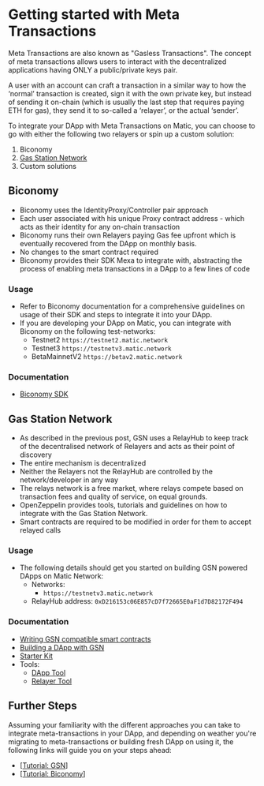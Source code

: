 # Getting started with Meta Transactions

Meta Transactions are also known as "Gasless Transactions". The concept of meta transactions allows users to interact with the decentralized applications having ONLY a public/private keys pair.

A user with an account can craft a transaction in a similar way to how the ‘normal’ transaction is created, sign it with the own private key, but instead of sending it on-chain (which is usually the last step that requires paying ETH for gas), they send it to so-called a ‘relayer’, or the actual ‘sender’.

To integrate your DApp with Meta Transactions on Matic, you can choose to go with either the following two relayers or spin up a custom solution:

1. Biconomy
2. [Gas Station Network](https://gsn.openzeppelin.com/)
3. Custom solutions

## Biconomy

- Biconomy uses the IdentityProxy/Controller pair approach
- Each user associated with his unique Proxy contract address - which acts as their identity for any on-chain transaction
- Biconomy runs their own Relayers paying Gas fee upfront which is eventually recovered from the DApp on monthly basis.
- No changes to the smart contract required
- Biconomy provides their SDK Mexa to integrate with, abstracting the process of enabling meta transactions in a DApp to a few lines of code

### Usage

- Refer to Biconomy documentation for a comprehensive guidelines on usage of their SDK and steps to integrate it into your DApp.
- If you are developing your DApp on Matic, you can integrate with Biconomy on the following test-networks:
    - Testnet2 `https://testnet2.matic.network`
    - Testnet3 `https://testnetv3.matic.network`
    - BetaMainnetV2 `https://betav2.matic.network`

### Documentation

- [Biconomy SDK](https://docs.biconomy.io/biconomy-sdk-mexa)

## Gas Station Network

- As described in the previous post, GSN uses a RelayHub to keep track of the decentralised network of Relayers and acts as their point of discovery
- The entire mechanism is decentralized
- Neither the Relayers not the RelayHub are controlled by the network/developer in any way
- The relays network is a free market, where relays compete based on transaction fees and quality of service, on equal grounds.
- OpenZeppelin provides tools, tutorials and guidelines on how to integrate with the Gas Station Network.
- Smart contracts are required to be modified in order for them to accept relayed calls

### Usage

- The following details should get you started on building GSN powered DApps on Matic Network:
    - Networks:
        - `https://testnetv3.matic.network`
    - RelayHub address: `0xD216153c06E857cD7f72665E0aF1d7D82172F494`

### Documentation

- [Writing GSN compatible smart contracts](https://docs.openzeppelin.com/contracts/2.x/gsn)
- [Building a DApp with GSN](https://docs.openzeppelin.com/sdk/2.6/gsn-dapp)
- [Starter Kit](https://docs.openzeppelin.com/starter-kits/gsnkit)
- Tools:
    - [DApp Tool](https://gsn.openzeppelin.com/recipients)
    - [Relayer Tool](https://gsn.openzeppelin.com/relays)

## Further Steps

Assuming your familiarity with the different approaches you can take to integrate meta-transactions in your DApp, and depending on weather you're migrating to meta-transactions or building fresh DApp on using it, the following links will guide you on your steps ahead:

- [[Tutorial: GSN](tutorial-metatransactions-gsn.md)]
- [[Tutorial: Biconomy](tutorial-metatransactions-biconomy.md)]